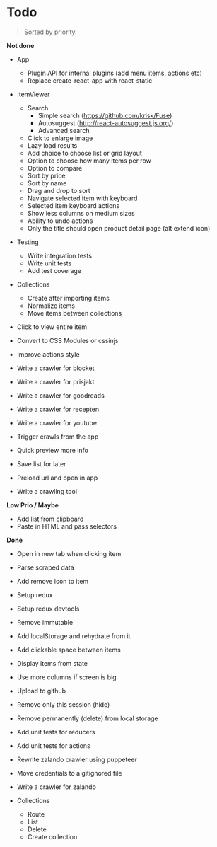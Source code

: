 # Todo

> Sorted by priority.

__Not done__

+ App
	- Plugin API for internal plugins (add menu items, actions etc)
	- Replace create-react-app with react-static

+ ItemViewer
	+ Search
		- Simple search (https://github.com/krisk/Fuse)
		- Autosuggest (http://react-autosuggest.js.org/)
		- Advanced search
	- Click to enlarge image
	- Lazy load results
	- Add choice to choose list or grid layout
	- Option to choose how many items per row
	- Option to compare
	- Sort by price
	- Sort by name
	- Drag and drop to sort
	- Navigate selected item with keyboard
	- Selected item keyboard actions
	- Show less columns on medium sizes
	- Ability to undo actions
	- Only the title should open product detail page (alt extend icon)

+ Testing
	- Write integration tests
	- Write unit tests
	- Add test coverage

+ Collections
	- Create after importing items
	- Normalize items
	- Move items between collections

- Click to view entire item
- Convert to CSS Modules or cssinjs
- Improve actions style

- Write a crawler for blocket
- Write a crawler for prisjakt
- Write a crawler for goodreads
- Write a crawler for recepten
- Write a crawler for youtube

- Trigger crawls from the app
- Quick preview more info
- Save list for later
- Preload url and open in app

+ Write a crawling tool

__Low Prio / Maybe__

- Add list from clipboard
- Paste in HTML and pass selectors

__Done__

- Open in new tab when clicking item
- Parse scraped data
- Add remove icon to item
- Setup redux
- Setup redux devtools
- Remove immutable
- Add localStorage and rehydrate from it
- Add clickable space between items
- Display items from state
- Use more columns if screen is big
- Upload to github
- Remove only this session (hide)
- Remove permanently (delete) from local storage
- Add unit tests for reducers
- Add unit tests for actions
- Rewrite zalando crawler using puppeteer
- Move credentials to a gitignored file
- Write a crawler for zalando

- Collections
	- Route
	- List
	- Delete
	- Create collection